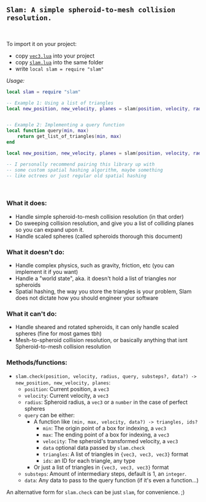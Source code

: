 ## `Slam: A simple spheroid-to-mesh collision resolution.`

<br>

To import it on your project:
-   copy [`vec3.lua`](../vec3.lua) into your project
-   copy [`slam.lua`](../slam.lua) into the same folder
-   write `local slam = require "slam"`

*Usage:*
```lua
local slam = require "slam"

-- Example 1: Using a list of triangles
local new_position, new_velocity, planes = slam(position, velocity, radius, level_triangles)


-- Example 2: Implementing a query function
local function query(min, max)
    return get_list_of_triangles(min, max)
end

local new_position, new_velocity, planes = slam(position, velocity, radius, query)

-- I personally recommend pairing this library up with 
-- some custom spatial hashing algorithm, maybe something
-- like octrees or just regular old spatial hashing
```

<br>

### What it does:
- Handle simple spheroid-to-mesh collision resolution (in that order)
- Do sweeping collision resolution, and give you a list of colliding planes so you can expand upon it.
- Handle scaled spheres (called spheroids thorough this document)

### What it doesn't do:
- Handle complex physics, such as gravity, friction, etc (you can implement it if you want)
- Handle a "world state", aka. it doesn't hold a list of triangles nor spheroids
- Spatial hashing, the way you store the triangles is your problem, Slam does not dictate how you should engineer your software

### What it can't do:
- Handle sheared and rotated spheroids, it can only handle scaled spheres (fine for most games tbh)
- Mesh-to-spheroid collision resolution, or basically anything that isnt Spheroid-to-mesh collision resolution

### Methods/functions:
-   `slam.check(position, velocity, radius, query, substeps?, data?) -> new_position, new_velocity, planes`: <br>
    - `position`: Current position, a `vec3`
    - `velocity`: Current velocity, a `vec3`
    - `radius`: Spheroid radius, a `vec3` or a `number` in the case of perfect spheres
    - `query` can be either:
      - A function like `(min, max, velocity, data?) -> triangles, ids?`
        - `min`: The origin point of a box for indexing, a `vec3`
        - `max`: The ending point of a box for indexing, a `vec3`
        - `velocity`: The spheroid's transformed velocity, a `vec3`
        - `data` optional data passed by `slam.check` 
        - `triangles`: A list of triangles in `{vec3, vec3, vec3}` format
        - `ids`: an ID for each triangle, any type
      - Or just a list of triangles in `{vec3, vec3, vec3}` format
    - `substeps`: Amount of intermediary steps, default is 1, an `integer`.
    - `data`: Any data to pass to the query function (if it's even a function...)

An alternative form for `slam.check` can be just `slam`, for convenience. ;)